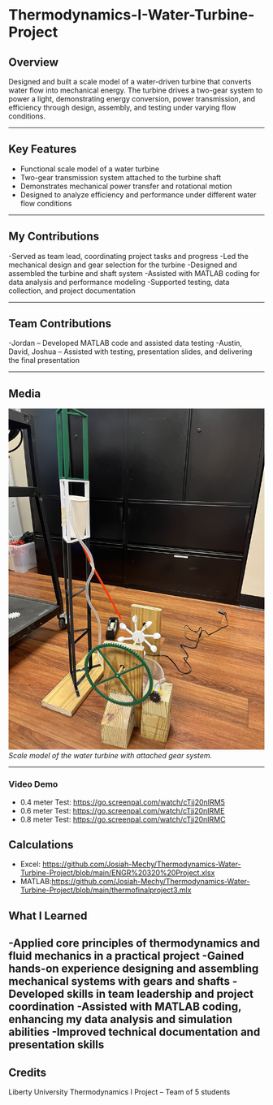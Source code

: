 # Thermodynamics-I-Water-Turbine-Project

## Overview

Designed and built a scale model of a water-driven turbine that converts water flow into mechanical energy. The turbine drives a two-gear system to power a light, demonstrating energy conversion, power transmission, and efficiency through design, assembly, and testing under varying flow conditions.

---

## Key Features

- Functional scale model of a water turbine  
- Two-gear transmission system attached to the turbine shaft  
- Demonstrates mechanical power transfer and rotational motion  
- Designed to analyze efficiency and performance under different water flow conditions

---

## My Contributions

-Served as team lead, coordinating project tasks and progress
-Led the mechanical design and gear selection for the turbine
-Designed and assembled the turbine and shaft system
-Assisted with MATLAB coding for data analysis and performance modeling
-Supported testing, data collection, and project documentation

---

## Team Contributions

-Jordan – Developed MATLAB code and assisted data testing
-Austin, David, Joshua – Assisted with testing, presentation slides, and delivering the final presentation

---
## Media

![Scale model of the water turbine with attached gear system](https://github.com/Josiah-Mechy/Thermodynamics-Water-Turbine-Project/blob/main/IMG_1127.jpg?raw=true)  
*Scale model of the water turbine with attached gear system.*

---

### Video Demo
- 0.4 meter Test: https://go.screenpal.com/watch/cTjj20nIRM5
- 0.6 meter Test: https://go.screenpal.com/watch/cTjj20nIRME
- 0.8 meter Test: https://go.screenpal.com/watch/cTjj20nIRMC

## Calculations
- Excel: https://github.com/Josiah-Mechy/Thermodynamics-Water-Turbine-Project/blob/main/ENGR%20320%20Project.xlsx
- MATLAB:https://github.com/Josiah-Mechy/Thermodynamics-Water-Turbine-Project/blob/main/thermofinalproject3.mlx

## What I Learned

-Applied core principles of thermodynamics and fluid mechanics in a practical project
-Gained hands-on experience designing and assembling mechanical systems with gears and shafts
-Developed skills in team leadership and project coordination
-Assisted with MATLAB coding, enhancing my data analysis and simulation abilities
-Improved technical documentation and presentation skills
---




## Credits
Liberty University Thermodynamics I Project – Team of 5 students
